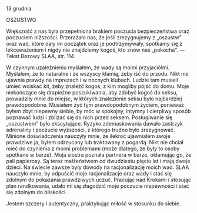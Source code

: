 13 grudnia

OSZUSTWO

 Większość z nas była przepełniona brakiem poczucia bezpieczeństwa oraz poczuciem niższości. Przerażało nas, że jeśli zrezygnujemy z „oszustw” oraz wad, które dały im początek oraz je podtrzymywały, spotkamy się z lekceważeniem i nigdy nie znajdziemy kogoś, kto znów nas „pokocha”. — Tekst Bazowy SLAA, str. 114

 W czynnym uzależnieniu myślałem, że wady są moimi przyjaciółmi. Myślałem, że to naturalne i że wszyscy kłamią, żeby iść do przodu. Nikt nie ujawnia prawdy na imprezach i w nocnych klubach. Ludzie tam musieli umieć wciskać kit, żeby znaleźć kogoś, z kim mogliby pójść do domu. Moje niekończące się drapieżne poszukiwania, aby zdobyć kogoś do seksu, prowadziły mnie do miejsc, w których znalezienie seksu było najbardziej prawdopodobne. Musiałem żyć tym prawdopodobnym życiem, ponieważ byłem zbyt niepewny siebie, by móc w spokojny, intymny i cierpliwy sposób poznawać ludzi i zbliżać się do nich przed seksem. Posługiwanie się „oszustwem” było ekscytujące. Ryzyko zdemaskowania dawało zastrzyk adrenaliny i poczucie wyższości, z którego trudno było zrezygnować. Minione doświadczenia nauczyły mnie, że ilekroć ujawniałem swoje prawdziwe ja, byłem odrzucany lub traktowany z pogardą. Nikt nie chciał mieć do czynienia z moimi problemami (może dlatego, że były to osoby spotkane w barze). Moja siostra poznała partnera w barze, okłamując go, że pali papierosy. Są teraz małżeństwem od dwudziestu pięciu lat i mają dwoje dzieci. Na świecie zawsze były dowody na racjonalizację moich wad. SLAA nauczyło mnie, by odpuścić moje racjonalizacje oraz wady i stać się zdolnym do pokazania prawdziwych uczuć. Pracując nad Krokami i stosując plan randkowania, udało mi się złagodzić moje poczucie niepewności i stać się zdolnym do bliskości.

 Jestem szczery i autentyczny, praktykując miłość w stosunku do siebie.
